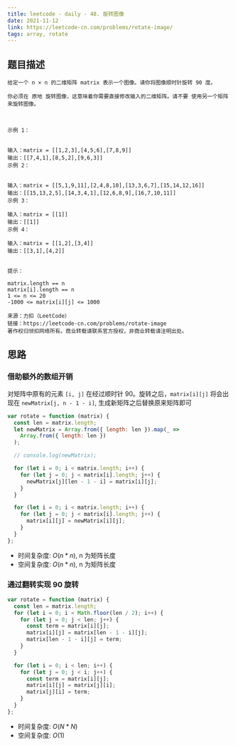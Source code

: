 ```yaml
---
title: leetcode - daily - 48. 旋转图像
date: 2021-11-12
link: https://leetcode-cn.com/problems/rotate-image/
tags: array, rotate
---
```


## 题目描述

```
给定一个 n × n 的二维矩阵 matrix 表示一个图像。请你将图像顺时针旋转 90 度。

你必须在 原地 旋转图像，这意味着你需要直接修改输入的二维矩阵。请不要 使用另一个矩阵来旋转图像。

 

示例 1：


输入：matrix = [[1,2,3],[4,5,6],[7,8,9]]
输出：[[7,4,1],[8,5,2],[9,6,3]]
示例 2：


输入：matrix = [[5,1,9,11],[2,4,8,10],[13,3,6,7],[15,14,12,16]]
输出：[[15,13,2,5],[14,3,4,1],[12,6,8,9],[16,7,10,11]]
示例 3：

输入：matrix = [[1]]
输出：[[1]]
示例 4：

输入：matrix = [[1,2],[3,4]]
输出：[[3,1],[4,2]]
 

提示：

matrix.length == n
matrix[i].length == n
1 <= n <= 20
-1000 <= matrix[i][j] <= 1000

来源：力扣（LeetCode）
链接：https://leetcode-cn.com/problems/rotate-image
著作权归领扣网络所有。商业转载请联系官方授权，非商业转载请注明出处。
```

## 思路

### 借助额外的数组开销

对矩阵中原有的元素 `[i, j]` 在经过顺时针 90。旋转之后，`matrix[i][j]` 将会出现在 `newMatrix[j, n - 1 - i]`, 生成新矩阵之后替换原来矩阵即可

```js
var rotate = function (matrix) {
  const len = matrix.length;
  let newMatrix = Array.from({ length: len }).map(_ =>
    Array.from({ length: len })
  );

  // console.log(newMatrix);

  for (let i = 0; i < matrix.length; i++) {
    for (let j = 0; j < matrix[i].length; j++) {
      newMatrix[j][len - 1 - i] = matrix[i][j];
    }
  }

  for (let i = 0; i < matrix.length; i++) {
    for (let j = 0; j < matrix[i].length; j++) {
      matrix[i][j] = newMatrix[i][j];
    }
  }
};
```

- 时间复杂度: $O(n * n)$, n 为矩阵长度
- 空间复杂度: $O(n * n)$, n 为矩阵长度

### 通过翻转实现 90 旋转

```js
var rotate = function (matrix) {
  const len = matrix.length;
  for (let i = 0; i < Math.floor(len / 2); i++) {
    for (let j = 0; j < len; j++) {
      const term = matrix[i][j];
      matrix[i][j] = matrix[len - 1 - i][j];
      matrix[len - 1 - i][j] = term;
    }
  }

  for (let i = 0; i < len; i++) {
    for (let j = 0; j < i; j++) {
      const term = matrix[i][j];
      matrix[i][j] = matrix[j][i];
      matrix[j][i] = term;
    }
  }
};
```

- 时间复杂度: $O(N * N)$
- 空间复杂度: $O(1)$
